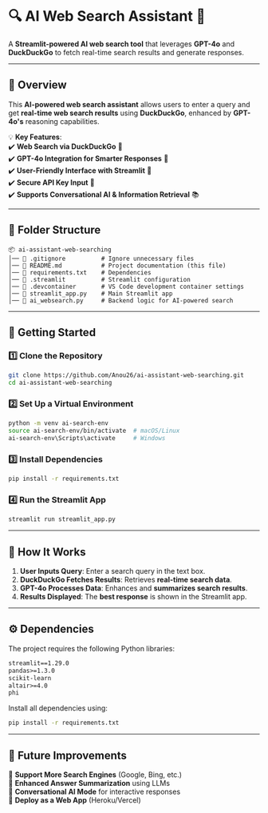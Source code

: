 # **🔍 AI Web Search Assistant** 🤖  
A **Streamlit-powered AI web search tool** that leverages **GPT-4o** and **DuckDuckGo** to fetch real-time search results and generate responses.  

---

## **📌 Overview**
This **AI-powered web search assistant** allows users to enter a query and get **real-time web search results** using **DuckDuckGo**, enhanced by **GPT-4o's** reasoning capabilities.  

💡 **Key Features**:  
✔️ **Web Search via DuckDuckGo** 🦆  
✔️ **GPT-4o Integration for Smarter Responses** 🤖  
✔️ **User-Friendly Interface with Streamlit** 🎨  
✔️ **Secure API Key Input** 🔑  
✔️ **Supports Conversational AI & Information Retrieval** 📚  

---

## **📂 Folder Structure**
```
📦 ai-assistant-web-searching
│── 📜 .gitignore          # Ignore unnecessary files
│── 📜 README.md           # Project documentation (this file)
│── 📜 requirements.txt    # Dependencies
│── 📂 .streamlit          # Streamlit configuration
│── 📂 .devcontainer       # VS Code development container settings
│── 📜 streamlit_app.py    # Main Streamlit app
│── 📜 ai_websearch.py     # Backend logic for AI-powered search
```

---

## **🚀 Getting Started**
### **1️⃣ Clone the Repository**
```bash
git clone https://github.com/Anou26/ai-assistant-web-searching.git
cd ai-assistant-web-searching
```

### **2️⃣ Set Up a Virtual Environment**
```bash
python -m venv ai-search-env
source ai-search-env/bin/activate  # macOS/Linux
ai-search-env\Scripts\activate     # Windows
```

### **3️⃣ Install Dependencies**
```bash
pip install -r requirements.txt
```

### **4️⃣ Run the Streamlit App**
```bash
streamlit run streamlit_app.py
```

---

## **📜 How It Works**
1. **User Inputs Query**: Enter a search query in the text box.  
2. **DuckDuckGo Fetches Results**: Retrieves **real-time search data**.  
3. **GPT-4o Processes Data**: Enhances and **summarizes search results**.  
4. **Results Displayed**: The **best response** is shown in the Streamlit app.  

---

## **⚙️ Dependencies**
The project requires the following Python libraries:  
```txt
streamlit==1.29.0
pandas>=1.3.0
scikit-learn
altair>=4.0
phi
```
Install all dependencies using:
```bash
pip install -r requirements.txt
```

---

## **📌 Future Improvements**
🚀 **Support More Search Engines** (Google, Bing, etc.)  
🚀 **Enhanced Answer Summarization** using LLMs  
🚀 **Conversational AI Mode** for interactive responses  
🚀 **Deploy as a Web App** (Heroku/Vercel)  
